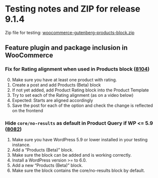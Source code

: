 # Testing notes and ZIP for release 9.1.4

Zip file for testing: [woocommerce-gutenberg-products-block.zip](https://github.com/woocommerce/woocommerce-blocks/files/10345880/woocommerce-gutenberg-products-block.zip)

## Feature plugin and package inclusion in WooCommerce

### Fix for Rating alignment when used in Products block ([8104](https://github.com/woocommerce/woocommerce-blocks/pull/8104))

0. Make sure you have at least one product with rating.
1. Create a post and add Products (Beta) block
2. If not yet added, add Product Rating block into the Product Template
3. Try to set each of the Rating alignment (as on a video below)
4. Expected: Starts are aligned accordingly
5. Save the post for each of the option and check the change is reflected on the frontend

### Hide `core/no-results` as default in Product Query if WP <= 5.9 ([8082](https://github.com/woocommerce/woocommerce-blocks/pull/8082))

1. Make sure you have WordPress 5.9 or lower installed in your testing instance.
2. Add a “Products (Beta)” block.
3. Make sure the block can be added and is working correctly.
4. Install a WordPress version >= to 6.0.
5. Add a new “Products (Beta)” block.
6. Make sure the block contains the core/no-results block by default.
